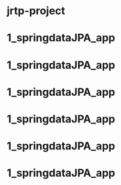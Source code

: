 # jrtp-project
# 1_springdataJPA_app
# 1_springdataJPA_app
# 1_springdataJPA_app
# 1_springdataJPA_app
# 1_springdataJPA_app
# 1_springdataJPA_app
